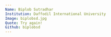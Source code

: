 ```yaml
---
Name: Biplob Sutradhar
Institution: Daffodil International University
Image: biplobsd.jpg 
Quote: Try again!
Github: biplobsd
---
```

